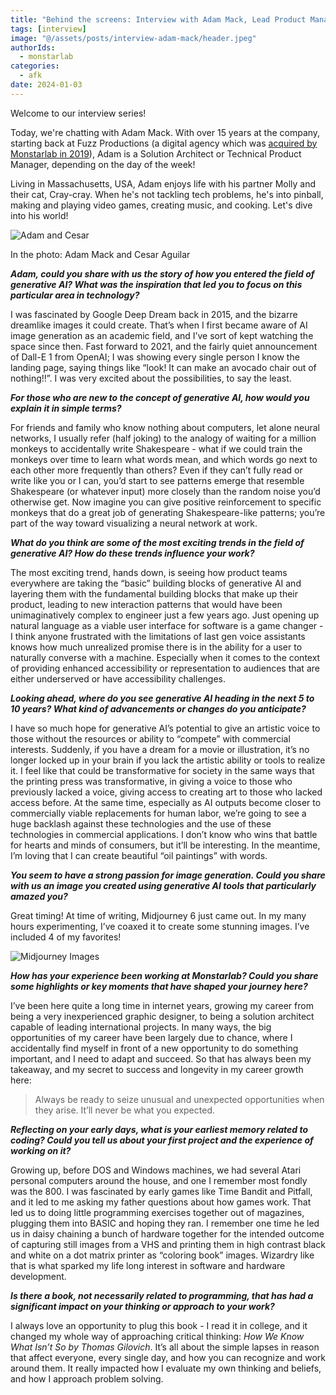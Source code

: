 ```yaml
---
title: "Behind the screens: Interview with Adam Mack, Lead Product Manager at Monstarlab"
tags: [interview]
image: "@/assets/posts/interview-adam-mack/header.jpeg"
authorIds:
  - monstarlab
categories:
  - afk
date: 2024-01-03
---
```

Welcome to our interview series!

Today, we're chatting with Adam Mack. With over 15 years at the company, starting back at Fuzz Productions (a digital agency which was [acquired by Monstarlab in 2019](https://monstar-lab.com/global/ml-news/fuzz_join)), Adam is a Solution Architect or Technical Product Manager, depending on the day of the week!

Living in Massachusetts, USA, Adam enjoys life with his partner Molly and their cat, Cray-cray. When he's not tackling tech problems, he's into pinball, making and playing video games, creating music, and cooking. Let's dive into his world!

![Adam and Cesar](@/assets/posts/interview-adam-mack/adam_cesar.jpg)
<figcaption>In the photo: Adam Mack and Cesar Aguilar</figcaption>

_**Adam, could you share with us the story of how you entered the field of generative AI? What was the inspiration that led you to focus on this particular area in technology?**_

I was fascinated by Google Deep Dream back in 2015, and the bizarre dreamlike images it could create. That’s when I first became aware of AI image generation as an academic field, and I’ve sort of kept watching the space since then. Fast forward to 2021, and the fairly quiet announcement of Dall-E 1 from OpenAI; I was showing every single person I know the landing page, saying things like “look! It can make an avocado chair out of nothing!!”. I was very excited about the possibilities, to say the least.

_**For those who are new to the concept of generative AI, how would you explain it in simple terms?**_

For friends and family who know nothing about computers, let alone neural networks, I usually refer (half joking) to the analogy of waiting for a million monkeys to accidentally write Shakespeare - what if we could train the monkeys over time to learn what words mean, and which words go next to each other more frequently than others? Even if they can’t fully read or write like you or I can, you’d start to see patterns emerge that resemble Shakespeare (or whatever input) more closely than the random noise you’d otherwise get. Now imagine you can give positive reinforcement to specific monkeys that do a great job of generating Shakespeare-like patterns; you’re part of the way toward visualizing a neural network at work.

_**What do you think are some of the most exciting trends in the field of generative AI? How do these trends influence your work?**_

The most exciting trend, hands down, is seeing how product teams everywhere are taking the “basic” building blocks of generative AI and layering them with the fundamental building blocks that make up their product, leading to new interaction patterns that would have been unimaginatively complex to engineer just a few years ago. Just opening up natural language as a viable user interface for software is a game changer - I think anyone frustrated with the limitations of last gen voice assistants knows how much unrealized promise there is in the ability for a user to naturally converse with a machine. Especially when it comes to the context of providing enhanced accessibility or representation to audiences that are either underserved or have accessibility challenges.

_**Looking ahead, where do you see generative AI heading in the next 5 to 10 years? What kind of advancements or changes do you anticipate?**_

I have so much hope for generative AI’s potential to give an artistic voice to those without the resources or ability to “compete” with commercial interests. Suddenly, if you have a dream for a movie or illustration, it’s no longer locked up in your brain if you lack the artistic ability or tools to realize it. I feel like that could be transformative for society in the same ways that the printing press was transformative, in giving a voice to those who previously lacked a voice, giving access to creating art to those who lacked access before. At the same time, especially as AI outputs become closer to commercially viable replacements for human labor, we’re going to see a huge backlash against these technologies and the use of these technologies in commercial applications. I don’t know who wins that battle for hearts and minds of consumers, but it’ll be interesting. In the meantime, I’m loving that I can create beautiful “oil paintings” with words.

_**You seem to have a strong passion for image generation. Could you share with us an image you created using generative AI tools that particularly amazed you?**_

Great timing! At time of writing, Midjourney 6 just came out. In my many hours experimenting, I’ve coaxed it to create some stunning images. I’ve included 4 of my favorites!

![Midjourney Images](@/assets/posts/interview-adam-mack/mid_favs.png)


_**How has your experience been working at Monstarlab? Could you share some highlights or key moments that have shaped your journey here?**_

I’ve been here quite a long time in internet years, growing my career from being a very inexperienced graphic designer, to being a solution architect capable of leading international projects. In many ways, the big opportunities of my career have been largely due to chance, where I accidentally find myself in front of a new opportunity to do something important, and I need to adapt and succeed. So that has always been my takeaway, and my secret to success and longevity in my career growth here:

> Always be ready to seize unusual and unexpected opportunities when they arise. It’ll never be what you expected.

_**Reflecting on your early days, what is your earliest memory related to coding? Could you tell us about your first project and the experience of working on it?**_

Growing up, before DOS and Windows machines, we had several Atari personal computers around the house, and one I remember most fondly was the 800. I was fascinated by early games like Time Bandit and Pitfall, and it led to me asking my father questions about how games work. That led us to doing little programming exercises together out of magazines, plugging them into BASIC and hoping they ran. I remember one time he led us in daisy chaining a bunch of hardware together for the intended outcome of capturing still images from a VHS and printing them in high contrast black and white on a dot matrix printer as “coloring book” images. Wizardry like that is what sparked my life long interest in software and hardware development.

_**Is there a book, not necessarily related to programming, that has had a significant impact on your thinking or approach to your work?**_

I always love an opportunity to plug this book - I read it in college, and it changed my whole way of approaching critical thinking: _How We Know What Isn’t So by Thomas Gilovich_. It’s all about the simple lapses in reason that affect everyone, every single day, and how you can recognize and work around them. It really impacted how I evaluate my own thinking and beliefs, and how I approach problem solving.
